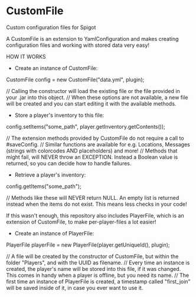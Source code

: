 # CustomFile
Custom configuration files for Spigot

A CustomFile is an extension to YamlConfiguration and makes creating configuration files and working with stored data very easy!

HOW IT WORKS

- Create an instance of CustomFile:

CustomFile config = new CustomFile("data.yml", plugin);

// Calling the constructor will load the existing file or the file provided in your .jar into this object.
// When these options are not available, a new file will be created and you can start editing it with the available methods.

- Store a player's inventory to this file:

config.setItems("some_path", player.getInventory.getContents());

// The extension methods provided by CustomFile do not require a call to #saveConfig.
// Similar functions are available for e.g. Locations, Messages (strings with colorcodes AND placeholders) and more!
// Methods that might fail, will NEVER throw an EXCEPTION. Instead a Boolean value is returned, so you can decide how to handle failures.

- Retrieve a player's inventory:

config.getItems("some_path");

// Methods like these will NEVER return NULL. An empty list is returned instead when the items do not exist. This means less checks in your code!

If this wasn't enough, this repository also includes PlayerFile, which is an extension of CustomFile, to make per-player-files a lot easier!

- Create an instance of PlayerFile:

PlayerFile playerFile = new PlayerFile(player.getUniqueId(), plugin);

// A file will be created by the constructor of CustomFile, but within the folder "Players", and with the UUID as filename.
// Every time an instance is created, the player's name will be stored into this file, if it was changed. This comes in handy when a player is offline, but you need its name.
// The first time an instance of PlayerFile is created, a timestamp called "first_join" will be saved inside of it, in case you ever want to use it.
